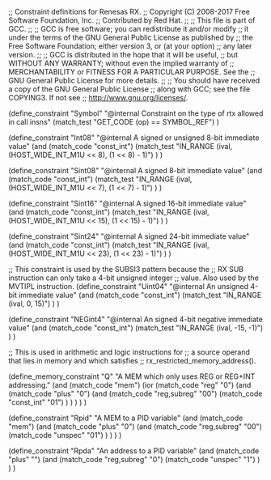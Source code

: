 ;; Constraint definitions for Renesas RX.
;; Copyright (C) 2008-2017 Free Software Foundation, Inc.
;; Contributed by Red Hat.
;;
;; This file is part of GCC.
;;
;; GCC is free software; you can redistribute it and/or modify
;; it under the terms of the GNU General Public License as published by
;; the Free Software Foundation; either version 3, or (at your option)
;; any later version.
;;
;; GCC is distributed in the hope that it will be useful,
;; but WITHOUT ANY WARRANTY; without even the implied warranty of
;; MERCHANTABILITY or FITNESS FOR A PARTICULAR PURPOSE.  See the
;; GNU General Public License for more details.
;;
;; You should have received a copy of the GNU General Public License
;; along with GCC; see the file COPYING3.  If not see
;; <http://www.gnu.org/licenses/>.


(define_constraint "Symbol"
  "@internal Constraint on the type of rtx allowed in call insns"
  (match_test "GET_CODE (op) == SYMBOL_REF")
)


(define_constraint "Int08"
  "@internal A signed or unsigned 8-bit immediate value"
  (and (match_code "const_int")
       (match_test "IN_RANGE (ival, (HOST_WIDE_INT_M1U << 8), (1 << 8) - 1)")
  )
)

(define_constraint "Sint08"
  "@internal A signed 8-bit immediate value"
  (and (match_code "const_int")
       (match_test "IN_RANGE (ival, (HOST_WIDE_INT_M1U << 7), (1 << 7) - 1)")
  )
)

(define_constraint "Sint16"
  "@internal A signed 16-bit immediate value"
  (and (match_code "const_int")
       (match_test "IN_RANGE (ival, (HOST_WIDE_INT_M1U << 15), (1 << 15) - 1)")
  )
)

(define_constraint "Sint24"
  "@internal A signed 24-bit immediate value"
  (and (match_code "const_int")
       (match_test "IN_RANGE (ival, (HOST_WIDE_INT_M1U << 23), (1 << 23) - 1)")
  )
)

;; This constraint is used by the SUBSI3 pattern because the
;; RX SUB instruction can only take a 4-bit unsigned integer
;; value.  Also used by the MVTIPL instruction.
(define_constraint "Uint04"
  "@internal An unsigned 4-bit immediate value"
  (and (match_code "const_int")
       (match_test "IN_RANGE (ival, 0, 15)")
  )
)

(define_constraint "NEGint4"
  "@internal An signed 4-bit negative immediate value"
  (and (match_code "const_int")
       (match_test "IN_RANGE (ival, -15, -1)")
  )
)

;; This is used in arithmetic and logic instructions for
;; a source operand that lies in memory and which satisfies
;; rx_restricted_memory_address().

(define_memory_constraint "Q"
  "A MEM which only uses REG or REG+INT addressing."
  (and (match_code "mem")
       (ior (match_code "reg" "0")
	    (and (match_code "plus" "0")
	         (and (match_code "reg,subreg" "00")
		      (match_code "const_int" "01")
		 )
	    )
       )
  )
)

(define_constraint "Rpid"
  "A MEM to a PID variable"
  (and (match_code "mem")
       (and (match_code "plus" "0")
	    (and (match_code "reg,subreg" "00")
		 (match_code "unspec" "01")
	    )
       )
  )
)

(define_constraint "Rpda"
  "An address to a PID variable"
  (and (match_code "plus" "")
       (and (match_code "reg,subreg" "0")
	    (match_code "unspec" "1")
       )
  )
)
